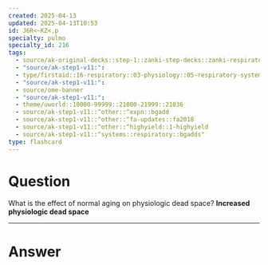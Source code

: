 ```yaml
---
created: 2025-04-13
updated: 2025-04-13T10:53
id: J6R<~KZ<,p
specialty: pulmo
specialty_id: 216
tags:
  - source/ak-original-decks::step-1::zanki-step-decks::zanki-respiratory::respiratory-physiology
  - "source/ak-step1-v11:": 
  - type/firstaid::16-respiratory::03-physiology::05-respiratory-system-changes-in-the-elderly
  - "source/ak-step1-v11:": 
  - source/ome-banner
  - "source/ak-step1-v11:": 
  - theme/uworld::10000-99999::21000-21999::21036
  - source/ak-step1-v11::^other::^expn::bgadd
  - source/ak-step1-v11::^other::^fa-updates::fa2018
  - source/ak-step1-v11::^other::^highyield::1-highyield
  - source/ak-step1-v11::^systems::respiratory::bgadds"
type: flashcard
---
```


# Question
What is the effect of normal aging on physiologic dead space?   **Increased physiologic dead space**

---

# Answer
